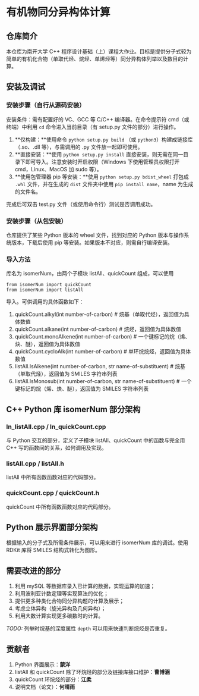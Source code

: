 # 有机物同分异构体计算

## 仓库简介

本仓库为南开大学 C++ 程序设计基础（上）课程大作业。目标是提供分子式较为简单的有机化合物（单取代烃、烷烃、单烯烃等）同分异构体列举以及数目的计算。

## 安装及调试

### 安装步骤（自行从源码安装）

安装条件：需有配置好的 VC、GCC 等 C/C++ 编译器。在命令提示符 cmd（或终端）中利用 `cd` 命令进入当前目录（有 setup.py 文件的部分）进行操作。

1. **仅构建：**使用命令 `python setup.py build` （或 `python3`）构建成链接库（.so、.dll 等），与需调用的 .py 文件放一起即可使用。
2. **直接安装：**使用 `python setup.py install` 直接安装，则无需在同一目录下即可导入。注意安装时开启权限（Windows 下使用管理员权限打开 cmd，Linux、MacOS 加 sudo 等）。
3. **使用包管理器 pip 等安装：**使用 `python setup.py bdist_wheel` 打包成 `.whl` 文件，并在生成的 `dist` 文件夹中使用 `pip install name`，name 为生成的文件名。

完成后可双击 test.py 文件（或使用命令行）测试是否调用成功。

### 安装步骤（从包安装）

仓库提供了某些 Python 版本的 wheel 文件，找到对应的 Python 版本与操作系统版本，下载后使用 pip 等安装。如果版本不对应，则需自行编译安装。

### 导入方法

库名为 isomerNum，由两个子模块 listAll、quickCount 组成，可以使用

`from isomerNum import quickCount`  
`from isomerNum import listAll`

导入。可供调用的具体函数如下：

1. quickCount.alkyl(int number-of-carbon) # 烷基（单取代烃），返回值为具体数值
2. quickCount.alkane(int number-of-carbon) # 烷烃，返回值为具体数值
3. quickCount.monoAlkene(int number-of-carbon) # 一个键标记的烷（烯、炔、醚），返回值为具体数值
4. quickCount.cycloAlk(int number-of-carbon) # 单环烷烷烃，返回值为具体数值
4. listAll.lsAlkene(int number-of-carbon, str name-of-substituent) # 烷基（单取代烃），返回值为 SMILES 字符串列表
5. listAll.lsMonosub(int number-of-carbon, str name-of-substituent) # 一个键标记的烷（烯、炔、醚），返回值为 SMILES 字符串列表

## C++ Python 库 isomerNum 部分架构

### ln_listAll.cpp / ln_quickCount.cpp

与 Python 交互的部分，定义了子模块 listAll、quickCount 中的函数与完全用 C++ 写的函数间的关系，如何调用及实现。

### listAll.cpp / listAll.h

listAll 中所有函数函数对应的代码部分。

### quickCount.cpp / quickCount.h

quickCount 中所有函数函数对应的代码部分。

## Python 展示界面部分架构

根据输入的分子式及所需条件展示，可以用来进行 isomerNum 库的调试。使用 RDKit 库将 SMILES 结构式转化为图形。

## 需要改进的部分

1. 利用 mySQL 等数据库录入已计算的数据，实现运算的加速；
2. 利用波利亚计数定理等实现算法的优化；
3. 提供更多种类化合物同分异构题的计算及展示；
4. 考虑立体异构（旋光异构及几何异构）；
5. 利用大数计算实现更多碳数时的计算。

*TODO:* 列举时烷基的深度属性 `depth` 可以用来快速判断烷烃是否重复。

## 贡献者

1. Python 界面展示：**蒙洋**
2. listAll 和 quickCount 除了环烷烃的部分及链接库接口维护：**曹博涵**
3. quickCount 环烷烃的部分：**江柔**
4. 说明文档（论文）：**何晴雨**

